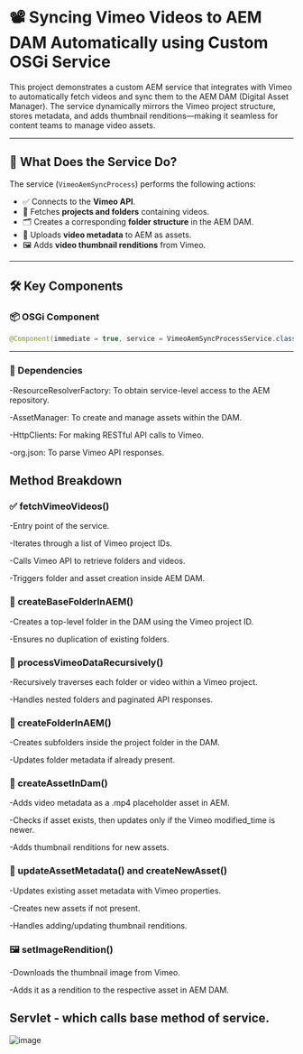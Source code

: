 # 📽️ Syncing Vimeo Videos to AEM DAM Automatically using Custom OSGi Service

This project demonstrates a custom AEM service that integrates with Vimeo to automatically fetch videos and sync them to the AEM DAM (Digital Asset Manager). The service dynamically mirrors the Vimeo project structure, stores metadata, and adds thumbnail renditions—making it seamless for content teams to manage video assets.

---

## 🔧 What Does the Service Do?

The service (`VimeoAemSyncProcess`) performs the following actions:

- ✅ Connects to the **Vimeo API**.
- 📁 Fetches **projects and folders** containing videos.
- 🗂️ Creates a corresponding **folder structure** in the AEM DAM.
- 📝 Uploads **video metadata** to AEM as assets.
- 🖼️ Adds **video thumbnail renditions** from Vimeo.

---

## 🛠️ Key Components

### 📦 OSGi Component

```java
@Component(immediate = true, service = VimeoAemSyncProcessService.class)
```
---

### 🔑 Dependencies
-ResourceResolverFactory: To obtain service-level access to the AEM repository.

-AssetManager: To create and manage assets within the DAM.

-HttpClients: For making RESTful API calls to Vimeo.

-org.json: To parse Vimeo API responses.


## Method Breakdown
### ✅ fetchVimeoVideos()
-Entry point of the service.

-Iterates through a list of Vimeo project IDs.

-Calls Vimeo API to retrieve folders and videos.

-Triggers folder and asset creation inside AEM DAM.

### 📁 createBaseFolderInAEM()
-Creates a top-level folder in the DAM using the Vimeo project ID.

-Ensures no duplication of existing folders.

### 🔁 processVimeoDataRecursively()
-Recursively traverses each folder or video within a Vimeo project.

-Handles nested folders and paginated API responses.

### 📂 createFolderInAEM()
-Creates subfolders inside the project folder in the DAM.

-Updates folder metadata if already present.

### 🎥 createAssetInDam()
-Adds video metadata as a .mp4 placeholder asset in AEM.

-Checks if asset exists, then updates only if the Vimeo modified_time is newer.

-Adds thumbnail renditions for new assets.

### 🧠 updateAssetMetadata() and createNewAsset()
-Updates existing asset metadata with Vimeo properties.

-Creates new assets if not present.

-Handles adding/updating thumbnail renditions.

### 🖼️ setImageRendition()
-Downloads the thumbnail image from Vimeo.

-Adds it as a rendition to the respective asset in AEM DAM.


## Servlet - which calls base method of service.

![image](https://github.com/user-attachments/assets/7c34b975-f4d1-493c-8dc9-a8d28142a414)
